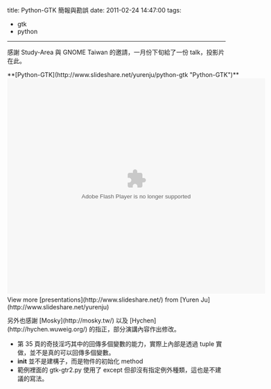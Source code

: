 title: Python-GTK 簡報與勘誤
date: 2011-02-24 14:47:00
tags: 
- gtk
- python
---

感謝 Study-Area 與 GNOME Taiwan 的邀請，一月份下旬給了一份 talk，投影片在此。

<div style="width:595px" id="__ss_6739196">**[Python-GTK](http://www.slideshare.net/yurenju/python-gtk "Python-GTK")** <object id="__sse6739196" width="595" height="497"> <param name="movie" value="http://static.slidesharecdn.com/swf/ssplayer2.swf?doc=python-gtk-110128180101-phpapp02&stripped_title=python-gtk&userName=yurenju" /><param name="allowFullScreen" value="true"/><param name="allowScriptAccess" value="always"/><embed name="__sse6739196" src="http://static.slidesharecdn.com/swf/ssplayer2.swf?doc=python-gtk-110128180101-phpapp02&stripped_title=python-gtk&userName=yurenju" type="application/x-shockwave-flash" allowscriptaccess="always" allowfullscreen="true" width="595" height="497"></embed> </object> <div style="padding:5px 0 12px">View more [presentations](http://www.slideshare.net/) from [Yuren Ju](http://www.slideshare.net/yurenju) </div></div>另外也感謝 [Mosky](http://mosky.tw/) 以及 [Hychen](http://hychen.wuweig.org/) 的指正，部分演講內容作出修改。

*   第 35 頁的奇技淫巧其中的回傳多個變數的能力，實際上內部是透過 tuple 實做，並不是真的可以回傳多個變數。
*   __init__ 並不是建構子，而是物件的初始化 method
*   範例裡面的 gtk-gtr2.py 使用了 except 但卻沒有指定例外種類，這也是不建議的寫法。